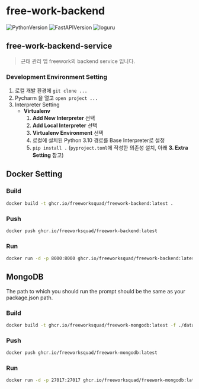 # free-work-backend

![PythonVersion](https://img.shields.io/badge/python-3.9.13-blue)
![FastAPIVersion](https://img.shields.io/badge/fastapi-0.103.1-yellowgreen)
![loguru](https://img.shields.io/badge/loguru-0.7.1-orange)

## free-work-backend-service

> 근태 관리 앱 freework의 backend service 입니다.


###  Development Environment Setting
1. 로컬 개발 환경에 `git clone ...` 
2. Pycharm 을 열고 `open project ...`
3. Interpreter Setting
   - **Virtualenv**
     1. **Add New Interpreter** 선택
     2. **Add Local Interpreter** 선택
     3. **Virtualenv Environment** 선택 
     4. 로컬에 설치된 Python 3.10 경로를 Base Interpreter로 설정
     5. `pip install .` (`pyproject.toml`에 작성한 의존성 설치, 아래 **3. Extra Setting** 참고)

## Docker Setting

### Build
```bash
docker build -t ghcr.io/freeworksquad/freework-backend:latest .
```

### Push
```bash
docker push ghcr.io/freeworksquad/freework-backend:latest
```

### Run
```bash
docker run -d -p 8000:8000 ghcr.io/freeworksquad/freework-backend:latest
```

## MongoDB
The path to which you should run the prompt should be the same as your package.json path.

### Build
```bash
docker build -t ghcr.io/freeworksquad/freework-mongodb:latest -f ./database/db.Dockerfile .
```

### Push
```bash
docker push ghcr.io/freeworksquad/freework-mongodb:latest
```

### Run
```bash
docker run -d -p 27017:27017 ghcr.io/freeworksquad/freework-mongodb:latest
```
